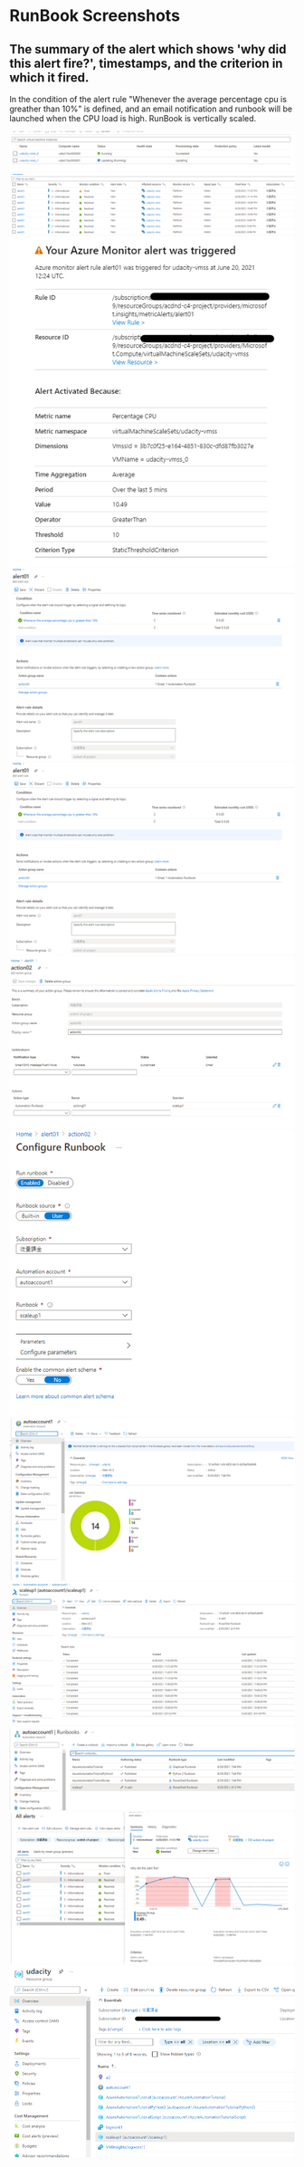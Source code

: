 # RunBook Screenshots



## The summary of the alert which shows 'why did this alert fire?', timestamps, and the criterion in which it fired.


In the condition of the alert rule
"Whenever the average percentage cpu is greather than 10%" is defined, and an email notification and runbook will be launched when the CPU load is high. RunBook is vertically scaled. 


![](2021-06-20-23-27-28.png)
![](2021-06-20-23-28-15.png)
![](2021-06-20-23-29-17.png)
![](2021-06-20-23-30-56.png)
![](2021-06-20-23-31-01.png)
![](2021-06-20-23-31-23.png)
![](2021-06-20-23-31-55.png)
![](2021-06-20-23-32-24.png)
![](2021-06-20-23-32-44.png)
![](2021-06-20-23-33-02.png)
![](2021-06-20-23-34-12.png)
![](2021-06-22-11-23-42.png)